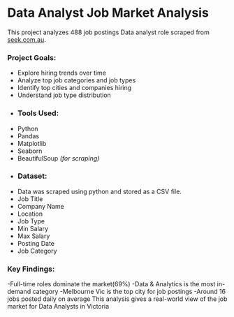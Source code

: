 # Data Analyst Job Market Analysis
This project analyzes 488 job postings Data analyst role scraped from [seek.com.au](https//www.seek.com.au).
### Project Goals:
- Explore hiring trends over time
- Analyze top job categories and job types
- Identify top cities and companies hiring
- Understand job type distribution
- ### Tools Used:
- Python
- Pandas
- Matplotlib
- Seaborn
- BeautifulSoup *(for scraping)*
- ### Dataset:
- Data was scraped using python and stored as a CSV file.
- Job Title
- Company Name
- Location
- Job Type
- Min Salary
- Max Salary
- Posting Date
- Job Category
### Key Findings:
-Full-time roles dominate the market(69%)
-Data & Analytics is the most in-demand category
-Melbourne Vic is the top city for  job postings
-Around 16 jobs posted daily on average
This analysis gives a real-world view of the job market for Data Analysts in Victoria 
